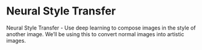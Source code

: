 # Neural Style Transfer
Neural Style Transfer - Use deep learning to compose images in the style of another image. We’ll be using this to convert normal images into artistic images.
